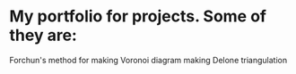 # My portfolio for projects. Some of they are:
Forchun's method for making Voronoi diagram
making Delone triangulation
